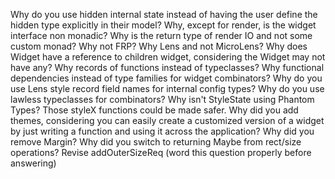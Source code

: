 Why do you use hidden internal state instead of having the user define the hidden type explicitly in their model?
Why, except for render, is the widget interface non monadic?
Why is the return type of render IO and not some custom monad?
Why not FRP?
Why Lens and not MicroLens?
Why does Widget have a reference to children widget, considering the Widget may not have any?
Why records of functions instead of typeclasses?
Why functional dependencies instead of type families for widget combinators?
Why do you use Lens style record field names for internal config types?
Why do you use lawless typeclasses for combinators?
Why isn't StyleState using Phantom Types? Those styleX functions could be made safer.
Why did you add themes, considering you can easily create a customized version of a widget by just writing a function and using it across the application?
Why did you remove Margin?
Why did you switch to returning Maybe from rect/size operations? Revise addOuterSizeReq (word this question properly before answering)
